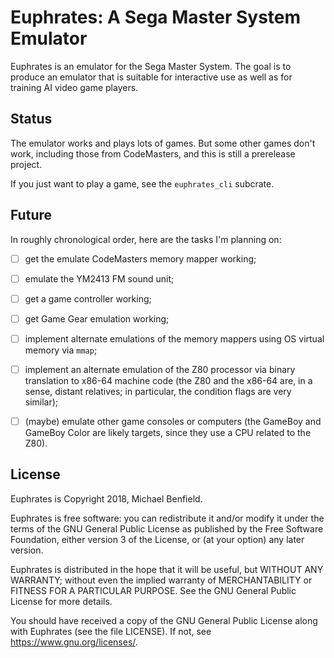 # Euphrates: A Sega Master System Emulator

Euphrates is an emulator for the Sega Master System. The goal is to produce an
emulator that is suitable for interactive use as well as for training AI
video game players.

## Status

The emulator works and plays lots of games. But some other games don't work,
including those from CodeMasters, and this is still a prerelease project.

If you just want to play a game, see the `euphrates_cli` subcrate.

## Future

In roughly chronological order, here are the tasks I'm planning on:

- [ ] get the emulate CodeMasters memory mapper working;

- [ ] emulate the YM2413 FM sound unit;

- [ ] get a game controller working;

- [ ] get Game Gear emulation working;

- [ ] implement alternate emulations of the memory mappers using OS virtual
memory via `mmap`;

- [ ] implement an alternate emulation of the Z80 processor via binary
translation to x86-64 machine code (the Z80 and the x86-64 are, in a sense,
distant relatives; in particular, the condition flags are very similar);

- [ ] (maybe) emulate other game consoles or computers (the GameBoy and
GameBoy Color are likely targets, since they use a CPU related to the Z80).

## License

Euphrates is Copyright 2018, Michael Benfield.

Euphrates is free software: you can redistribute it and/or modify it under the
terms of the GNU General Public License as published by the Free Software
Foundation, either version 3 of the License, or (at your option) any later
version.

Euphrates is distributed in the hope that it will be useful, but WITHOUT ANY
WARRANTY; without even the implied warranty of MERCHANTABILITY or FITNESS FOR A
PARTICULAR PURPOSE. See the GNU General Public License for more details.

You should have received a copy of the GNU General Public License along with
Euphrates (see the file LICENSE). If not, see <https://www.gnu.org/licenses/>.
